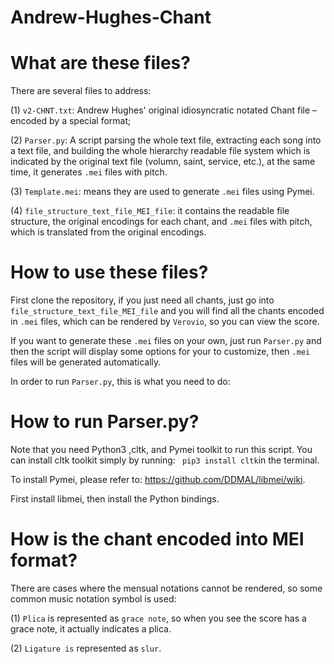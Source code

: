 # Andrew-Hughes-Chant

# What are these files?

There are several files to address: 

(1) ```v2-CHNT.txt```: Andrew Hughes' original idiosyncratic notated Chant file – encoded by a special format;  

(2) ```Parser.py```: A script parsing the whole text file, extracting each song into a text file, and building the whole hierarchy readable file system which is indicated by the original text file (volumn, saint, service, etc.), at the same time, it generates ```.mei``` files with pitch.   

(3) ```Template.mei```: means they are used to generate ```.mei``` files using Pymei.  

(4) ```file_structure_text_file_MEI_file```: it contains the readable file structure, the original encodings for each chant, and ```.mei``` files with pitch, which is translated from the original encodings.

# How to use these files?
First clone the repository, if you just need all chants, just go into ```file_structure_text_file_MEI_file``` and you will find all the chants encoded in ```.mei``` files, which can be rendered by ```Verovio```, so you can view the score. 

If you want to generate these ```.mei``` files on your own, just run ```Parser.py``` and then the script will display some options for your to customize, then ```.mei``` files will be generated automatically.

In order to run ```Parser.py```, this is what you need to do:

# How to run Parser.py?
Note that you need Python3 ,cltk, and Pymei toolkit to run this script. You can install cltk toolkit simply by running: ``` pip3 install cltk```in the terminal.  

To install Pymei, please refer to: https://github.com/DDMAL/libmei/wiki.

First install libmei, then install the Python bindings.

# How is the chant encoded into MEI format?

There are cases where the mensual notations cannot be rendered, so some common music notation symbol is used:

(1) ```Plica``` is represented as ```grace note```, so when you see the score has a grace note, it actually indicates a plica.

(2) ```Ligature is``` represented as ```slur```.
